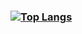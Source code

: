 
### [![Top Langs](https://github-readme-stats.vercel.app/api/top-langs/?username=wise1999&show_icons=true&layout=compact&theme=radical)](https://github.com/anuraghazra/github-readme-stats)

